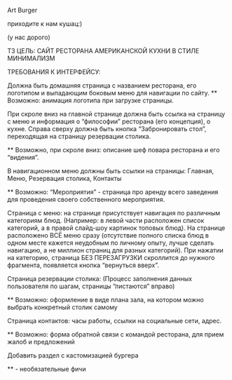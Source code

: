 Art Burger

приходите к нам кушац:)

(у нас дорого)


ТЗ
ЦЕЛЬ: САЙТ РЕСТОРАНА АМЕРИКАНСКОЙ КУХНИ В СТИЛЕ МИНИМАЛИЗМ



ТРЕБОВАНИЯ К ИНТЕРФЕЙСУ:

Должна быть домашняя страница с названием ресторана, его логотипом и выпадающим боковым меню для навигации по сайту.
** Возможно: анимация логотипа при загрузке страницы.

При скроле вниз на главной странице должна быть ссылка на страницу с меню и информация о “философии” ресторана (его концепция), о кухне. Справа сверху должна быть кнопка “Забронировать стол”, переходящая на страницу резервации столика.

** Возможно, при скроле вниз: описание шеф повара ресторана и его “видения”.

В навигационном меню должны быть ссылки на страницы:
Главная, Меню, Резервация столика, Контакты

** Возможно: “Мероприятия” - страница про аренду всего заведения для проведения своего собственного мероприятия.

Страница с меню: на странице присутствует навигация по различным категориям блюд. (Например: в левой части расположен список категорий, а в правой слайд-шоу картинок топовых блюд). На странице расположено ВСЁ меню сразу (отсутствие полного списка блюд в одном месте кажется неудобным по личному опыту, лучше сделать навигацию, а не миллион страниц для разных категорий). При нажатии на категорию, страница БЕЗ ПЕРЕЗАГРУЗКИ скроллится до нужного фрагмента, появляется кнопка “вернуться вверх”.

Страница резервации столика: (Процесс заполнения данных пользователя по шагам, страницы “листаются” вправо)

** Возможно: оформление в виде плана зала, на котором можно выбрать конкретный столик самому

Страница контактов: часы работы, ссылки на социальные сети, адрес.

** Возможно: форма обратной связи с командой ресторана, для прием жалоб и предложений 

Добавить раздел с кастомизацией бургера

** - необязательные фичи
